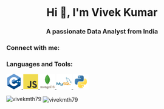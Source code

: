 <h1 align="center">Hi 👋, I'm Vivek Kumar</h1>
<h3 align="center">A passionate Data Analyst from India</h3>



<p align="left"> <![WhatsApp Image 2024-02-07 at 4 53 32 PM](https://github.com/vivekmth79/vivekmth79/assets/122387680/ea9e18ec-ada5-485d-9969-63f74a31f5f1)
img src="https://komarev.com/ghpvc/?username=vivekmth79&label=Profile%20views&color=0e75b6&style=flat" alt="vivekmth79" /> </p>

<h3 align="left">Connect with me:</h3>
<p align="left">
</p>

<h3 align="left">Languages and Tools:</h3>
<p align="left"> <a href="https://www.w3schools.com/cpp/" target="_blank" rel="noreferrer"> <img src="https://raw.githubusercontent.com/devicons/devicon/master/icons/cplusplus/cplusplus-original.svg" alt="cplusplus" width="40" height="40"/> </a> <a href="https://developer.mozilla.org/en-US/docs/Web/JavaScript" target="_blank" rel="noreferrer"> <img src="https://raw.githubusercontent.com/devicons/devicon/master/icons/javascript/javascript-original.svg" alt="javascript" width="40" height="40"/> </a> <a href="https://www.mongodb.com/" target="_blank" rel="noreferrer"> <img src="https://raw.githubusercontent.com/devicons/devicon/master/icons/mongodb/mongodb-original-wordmark.svg" alt="mongodb" width="40" height="40"/> </a> <a href="https://www.mysql.com/" target="_blank" rel="noreferrer"> <img src="https://raw.githubusercontent.com/devicons/devicon/master/icons/mysql/mysql-original-wordmark.svg" alt="mysql" width="40" height="40"/> </a> <a href="https://www.python.org" target="_blank" rel="noreferrer"> <img src="https://raw.githubusercontent.com/devicons/devicon/master/icons/python/python-original.svg" alt="python" width="40" height="40"/> </a> </p>

<p><img align="left" src="https://github-readme-stats.vercel.app/api/top-langs?username=vivekmth79&show_icons=true&locale=en&layout=compact" alt="vivekmth79" /></p>

<p>&nbsp;<img align="center" src="https://github-readme-stats.vercel.app/api?username=vivekmth79&show_icons=true&locale=en" alt="vivekmth79" /></p>
